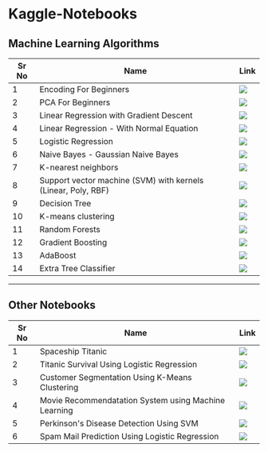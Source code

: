 # Kaggle-Notebooks 

## Machine Learning Algorithms

| Sr No | Name                                                         | Link                                                         |
| ----- | ------------------------------------------------------------ | ------------------------------------------------------------ |
| 1     | Encoding For Beginners                           | [![](https://raw.githubusercontent.com/rahuldkjain/github-profile-readme-generator/master/src/images/icons/Social/kaggle.svg)](https://www.kaggle.com/code/pumpkin18/encoding-for-beginners?kernelSessionId=112108925) |
| 2     | PCA For Beginners                           | [![](https://raw.githubusercontent.com/rahuldkjain/github-profile-readme-generator/master/src/images/icons/Social/kaggle.svg)](https://www.kaggle.com/code/pumpkin18/pca-for-beginners?kernelSessionId=112193623) |
| 3     | Linear Regression with Gradient Descent                           | [![](https://raw.githubusercontent.com/rahuldkjain/github-profile-readme-generator/master/src/images/icons/Social/kaggle.svg)](https://www.kaggle.com/code/pumpkin18/pca-for-beginners?kernelSessionId=112193623) |
| 4     |  Linear Regression - With Normal Equation                           | [![](https://raw.githubusercontent.com/rahuldkjain/github-profile-readme-generator/master/src/images/icons/Social/kaggle.svg)](https://www.kaggle.com/code/pumpkin18/pca-for-beginners?kernelSessionId=112193623) |
| 5     |  Logistic Regression                           | [![](https://raw.githubusercontent.com/rahuldkjain/github-profile-readme-generator/master/src/images/icons/Social/kaggle.svg)](https://www.kaggle.com/code/pumpkin18/pca-for-beginners?kernelSessionId=112193623) |
| 6     | Naive Bayes - Gaussian Naive Bayes                           | [![](https://raw.githubusercontent.com/rahuldkjain/github-profile-readme-generator/master/src/images/icons/Social/kaggle.svg)](https://www.kaggle.com/code/pumpkin18/pca-for-beginners?kernelSessionId=112193623) |
| 7     |  K-nearest neighbors                           | [![](https://raw.githubusercontent.com/rahuldkjain/github-profile-readme-generator/master/src/images/icons/Social/kaggle.svg)](https://www.kaggle.com/code/pumpkin18/pca-for-beginners?kernelSessionId=112193623) |
| 8     |  Support vector machine (SVM) with kernels (Linear, Poly, RBF)        | [![](https://raw.githubusercontent.com/rahuldkjain/github-profile-readme-generator/master/src/images/icons/Social/kaggle.svg)](https://www.kaggle.com/code/pumpkin18/pca-for-beginners?kernelSessionId=112193623) |
| 9     | Decision Tree                           | [![](https://raw.githubusercontent.com/rahuldkjain/github-profile-readme-generator/master/src/images/icons/Social/kaggle.svg)](https://www.kaggle.com/code/pumpkin18/pca-for-beginners?kernelSessionId=112193623) |
| 10     | K-means clustering                           | [![](https://raw.githubusercontent.com/rahuldkjain/github-profile-readme-generator/master/src/images/icons/Social/kaggle.svg)](https://www.kaggle.com/code/pumpkin18/pca-for-beginners?kernelSessionId=112193623) |
| 11     | Random Forests                           | [![](https://raw.githubusercontent.com/rahuldkjain/github-profile-readme-generator/master/src/images/icons/Social/kaggle.svg)](https://www.kaggle.com/code/pumpkin18/pca-for-beginners?kernelSessionId=112193623) |
| 12     | Gradient Boosting                           | [![](https://raw.githubusercontent.com/rahuldkjain/github-profile-readme-generator/master/src/images/icons/Social/kaggle.svg)](https://www.kaggle.com/code/pumpkin18/pca-for-beginners?kernelSessionId=112193623) |
| 13     | AdaBoost                           | [![](https://raw.githubusercontent.com/rahuldkjain/github-profile-readme-generator/master/src/images/icons/Social/kaggle.svg)](https://www.kaggle.com/code/pumpkin18/pca-for-beginners?kernelSessionId=112193623) |
| 14     | Extra Tree Classifier                           | [![](https://raw.githubusercontent.com/rahuldkjain/github-profile-readme-generator/master/src/images/icons/Social/kaggle.svg)](https://www.kaggle.com/code/pumpkin18/pca-for-beginners?kernelSessionId=112193623) |


______

## Other Notebooks


| Sr No | Name                                                         | Link                                                         |
| ----- | ------------------------------------------------------------ | ------------------------------------------------------------ |
| 1     | Spaceship Titanic                            | [![](https://raw.githubusercontent.com/rahuldkjain/github-profile-readme-generator/master/src/images/icons/Social/kaggle.svg)](https://www.kaggle.com/code/pumpkin18/spaceship-titanic?kernelSessionId=116231674) |
| 2     | Titanic Survival Using Logistic Regression                           | [![](https://raw.githubusercontent.com/rahuldkjain/github-profile-readme-generator/master/src/images/icons/Social/kaggle.svg)](https://www.kaggle.com/code/pumpkin18/titanic-survival-using-logistic-regression?kernelSessionId=114620609) |
| 3     | Customer Segmentation Using K-Means Clustering                           | [![](https://raw.githubusercontent.com/rahuldkjain/github-profile-readme-generator/master/src/images/icons/Social/kaggle.svg)](https://www.kaggle.com/code/pumpkin18/customer-segmentation-for-beginners-using-kmeans?kernelSessionId=114511530) |
| 4     | Movie Recommendatation System using Machine Learning                          | [![](https://raw.githubusercontent.com/rahuldkjain/github-profile-readme-generator/master/src/images/icons/Social/kaggle.svg)](https://www.kaggle.com/code/pumpkin18/titanic-survival-using-logistic-regression?kernelSessionId=114620609) |
| 5     | Perkinson's Disease Detection Using SVM                           | [![](https://raw.githubusercontent.com/rahuldkjain/github-profile-readme-generator/master/src/images/icons/Social/kaggle.svg)](https://www.kaggle.com/code/pumpkin18/titanic-survival-using-logistic-regression?kernelSessionId=114620609) |
| 6     | Spam Mail Prediction Using Logistic Regression                           | [![](https://raw.githubusercontent.com/rahuldkjain/github-profile-readme-generator/master/src/images/icons/Social/kaggle.svg)](https://www.kaggle.com/code/pumpkin18/titanic-survival-using-logistic-regression?kernelSessionId=114620609) |
